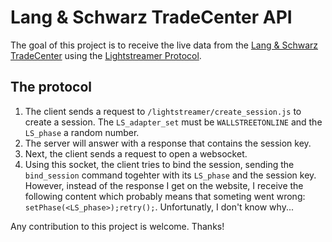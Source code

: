 # Lang & Schwarz TradeCenter  API
The goal of this project is to receive the live data from the [Lang & Schwarz TradeCenter](https://www.ls-tc.de/) using the [Lightstreamer Protocol](https://lightstreamer.com/). 

## The protocol
1. The client sends a request to `/lightstreamer/create_session.js` to create a session. The `LS_adapter_set` must be `WALLSTREETONLINE` and the `LS_phase` a random number.
2. The server will answer with a response that contains the session key. 
3. Next, the client sends a request to open a websocket.
4. Using this socket, the client tries to bind the session, sending the `bind_session` command togehter with its `LS_phase` and the session key. However, instead of the response I get on the website, I receive the following content which probably means that someting went wrong: `setPhase(<LS_phase>);retry();`. Unfortunatly, I don't know why...

Any contribution to this project is welcome. Thanks!